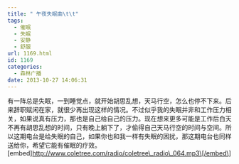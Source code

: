 ```yaml
---
title: " 午夜失眠曲\t\t"
tags:
  - 催眠
  - 失眠
  - 安静
  - 舒服
url: 1169.html
id: 1169
categories:
  - 森林广播
date: 2013-10-27 14:06:31
---
```


有一阵总是失眠，一到睡觉点，就开始胡思乱想，天马行空，怎么也停不下来。后来辞职赋闲在家，就很少再出现这样的情况。不过似乎我的失眠并非和工作压力相关，如果说真有压力，那也是自己给自己的压力。现在想来更多可能是工作后白天不再有胡思乱想的时间，只有晚上躺下了，才偷得自己天马行空的时间与空间。所以这期电台是给失眠的自己，如果你也和我一样有失眠的困扰，那这期电台也同样送给你，希望它能有催眠的疗效。   \[embed\]http://www.coletree.com/radio/coletree\_radio\_064.mp3\[/embed\]
